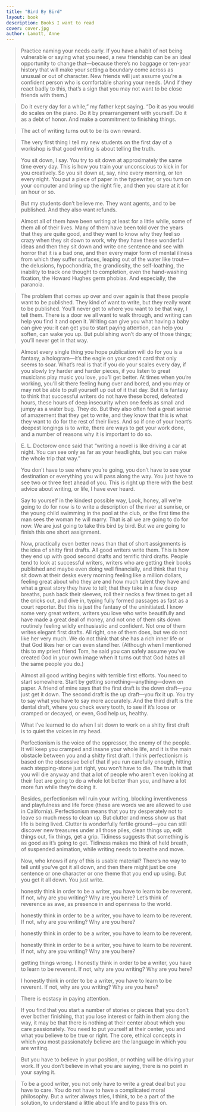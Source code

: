 ```yaml
---
title: "Bird By Bird"
layout: book
description: Books I want to read
cover: cover.jpg
author: Lamott, Anne
---
```


> Practice naming your needs early. If you have a habit of not being vulnerable or saying what you need, a new friendship can be an ideal opportunity to change that—because there’s no baggage or ten-year history that will make your setting a boundary come across as unusual or out of character. New friends will just assume you’re a confident person who is comfortable sharing your needs. (And if they react badly to this, that’s a sign that you may not want to be close friends with them.)

> Do it every day for a while,” my father kept saying. “Do it as you would do scales on the piano. Do it by prearrangement with yourself. Do it as a debt of honor. And make a commitment to finishing things.

> The act of writing turns out to be its own reward.

> The very first thing I tell my new students on the first day of a workshop is that good writing is about telling the truth.

> You sit down, I say. You try to sit down at approximately the same time every day. This is how you train your unconscious to kick in for you creatively. So you sit down at, say, nine every morning, or ten every night. You put a piece of paper in the typewriter, or you turn on your computer and bring up the right file, and then you stare at it for an hour or so.

> But my students don’t believe me. They want agents, and to be published. And they also want refunds.

> Almost all of them have been writing at least for a little while, some of them all of their lives. Many of them have been told over the years that they are quite good, and they want to know why they feel so crazy when they sit down to work, why they have these wonderful ideas and then they sit down and write one sentence and see with horror that it is a bad one, and then every major form of mental illness from which they suffer surfaces, leaping out of the water like trout—the delusions, hypochondria, the grandiosity, the self-loathing, the inability to track one thought to completion, even the hand-washing fixation, the Howard Hughes germ phobias. And especially, the paranoia.

> The problem that comes up over and over again is that these people want to be published. They kind of want to write, but they really want to be published. You’ll never get to where you want to be that way, I tell them. There is a door we all want to walk through, and writing can help you find it and open it. Writing can give you what having a baby can give you: it can get you to start paying attention, can help you soften, can wake you up. But publishing won’t do any of those things; you’ll never get in that way.

> Almost every single thing you hope publication will do for you is a fantasy, a hologram—it’s the eagle on your credit card that only seems to soar. What’s real is that if you do your scales every day, if you slowly try harder and harder pieces, if you listen to great musicians play music you love, you’ll get better. At times when you’re working, you’ll sit there feeling hung over and bored, and you may or may not be able to pull yourself up out of it that day. But it is fantasy to think that successful writers do not have these bored, defeated hours, these hours of deep insecurity when one feels as small and jumpy as a water bug. They do. But they also often feel a great sense of amazement that they get to write, and they know that this is what they want to do for the rest of their lives. And so if one of your heart’s deepest longings is to write, there are ways to get your work done, and a number of reasons why it is important to do so.




> E. L. Doctorow once said that “writing a novel is like driving a car at night. You can see only as far as your headlights, but you can make the whole trip that way.”




> You don’t have to see where you’re going, you don’t have to see your destination or everything you will pass along the way. You just have to see two or three feet ahead of you. This is right up there with the best advice about writing, or life, I have ever heard.




> Say to yourself in the kindest possible way, Look, honey, all we’re going to do for now is to write a description of the river at sunrise, or the young child swimming in the pool at the club, or the first time the man sees the woman he will marry. That is all we are going to do for now. We are just going to take this bird by bird. But we are going to finish this one short assignment.




> Now, practically even better news than that of short assignments is the idea of shitty first drafts. All good writers write them. This is how they end up with good second drafts and terrific third drafts. People tend to look at successful writers, writers who are getting their books published and maybe even doing well financially, and think that they sit down at their desks every morning feeling like a million dollars, feeling great about who they are and how much talent they have and what a great story they have to tell; that they take in a few deep breaths, push back their sleeves, roll their necks a few times to get all the cricks out, and dive in, typing fully formed passages as fast as a court reporter. But this is just the fantasy of the uninitiated. I know some very great writers, writers you love who write beautifully and have made a great deal of money, and not one of them sits down routinely feeling wildly enthusiastic and confident. Not one of them writes elegant first drafts. All right, one of them does, but we do not like her very much. We do not think that she has a rich inner life or that God likes her or can even stand her. (Although when I mentioned this to my priest friend Tom, he said you can safely assume you’ve created God in your own image when it turns out that God hates all the same people you do.)




> Almost all good writing begins with terrible first efforts. You need to start somewhere. Start by getting something—anything—down on paper. A friend of mine says that the first draft is the down draft—you just get it down. The second draft is the up draft—you fix it up. You try to say what you have to say more accurately. And the third draft is the dental draft, where you check every tooth, to see if it’s loose or cramped or decayed, or even, God help us, healthy.




> What I’ve learned to do when I sit down to work on a shitty first draft is to quiet the voices in my head.




> Perfectionism is the voice of the oppressor, the enemy of the people. It will keep you cramped and insane your whole life, and it is the main obstacle between you and a shitty first draft. I think perfectionism is based on the obsessive belief that if you run carefully enough, hitting each stepping-stone just right, you won’t have to die. The truth is that you will die anyway and that a lot of people who aren’t even looking at their feet are going to do a whole lot better than you, and have a lot more fun while they’re doing it.




> Besides, perfectionism will ruin your writing, blocking inventiveness and playfulness and life force (these are words we are allowed to use in California). Perfectionism means that you try desperately not to leave so much mess to clean up. But clutter and mess show us that life is being lived. Clutter is wonderfully fertile ground—you can still discover new treasures under all those piles, clean things up, edit things out, fix things, get a grip. Tidiness suggests that something is as good as it’s going to get. Tidiness makes me think of held breath, of suspended animation, while writing needs to breathe and move.




> Now, who knows if any of this is usable material? There’s no way to tell until you’ve got it all down, and then there might just be one sentence or one character or one theme that you end up using. But you get it all down. You just write.




> honestly think in order to be a writer, you have to learn to be reverent. If not, why are you writing? Why are you here? Let’s think of reverence as awe, as presence in and openness to the world.




> honestly think in order to be a writer, you have to learn to be reverent. If not, why are you writing? Why are you here?




> honestly think in order to be a writer, you have to learn to be reverent.




> honestly think in order to be a writer, you have to learn to be reverent. If not, why are you writing? Why are you here?




> getting things wrong. I honestly think in order to be a writer, you have to learn to be reverent. If not, why are you writing? Why are you here?




> I honestly think in order to be a writer, you have to learn to be reverent. If not, why are you writing? Why are you here?




> There is ecstasy in paying attention.




> If you find that you start a number of stories or pieces that you don’t ever bother finishing, that you lose interest or faith in them along the way, it may be that there is nothing at their center about which you care passionately. You need to put yourself at their center, you and what you believe to be true or right. The core, ethical concepts in which you most passionately believe are the language in which you are writing.




> But you have to believe in your position, or nothing will be driving your work. If you don’t believe in what you are saying, there is no point in your saying it.




> To be a good writer, you not only have to write a great deal but you have to care. You do not have to have a complicated moral philosophy. But a writer always tries, I think, to be a part of the solution, to understand a little about life and to pass this on.

